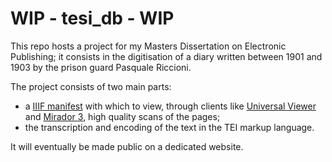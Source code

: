 # WIP - tesi_db - WIP

This repo hosts a project for my Masters Dissertation on Electronic Publishing; it consists in the digitisation of a diary written between 1901 and 1903 by the prison guard Pasquale Riccioni.  

The project consists of two main parts: 
- a [IIIF manifest](https://dariobaldini98.github.io/tesi_db/iiif/tesi_db_manifest.json) with which to view, through clients like [Universal Viewer](https://uv-v4.netlify.app/#?manifest=https://dariobaldini98.github.io/tesi_db/iiif/tesi_db_manifest.json) and [Mirador 3](https://projectmirador.org/embed/?iiif-content=https://dariobaldini98.github.io/tesi_db/iiif/tesi_db_manifest.json), high quality scans of the pages;
- the transcription and encoding of the text in the TEI markup language.  

It will eventually be made public on a dedicated website.
